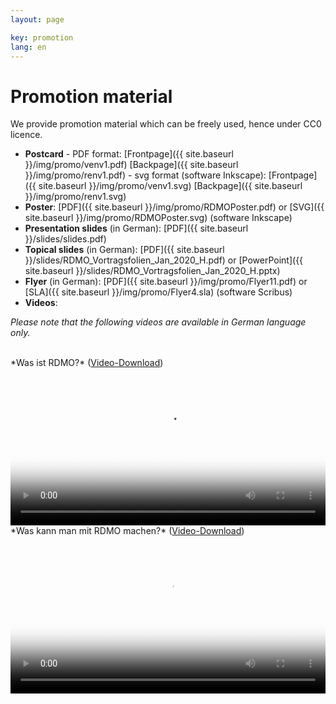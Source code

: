 ```yaml
---
layout: page

key: promotion
lang: en
---
```


Promotion material
================

We provide promotion material which can be freely used, hence under CC0 licence.

* **Postcard** - PDF format: [Frontpage]({{ site.baseurl }}/img/promo/venv1.pdf) [Backpage]({{ site.baseurl }}/img/promo/renv1.pdf)
           - svg format (software Inkscape): [Frontpage]({{ site.baseurl }}/img/promo/venv1.svg) [Backpage]({{ site.baseurl }}/img/promo/renv1.svg)
* **Poster**: [PDF]({{ site.baseurl }}/img/promo/RDMOPoster.pdf) or [SVG]({{ site.baseurl }}/img/promo/RDMOPoster.svg) (software Inkscape)
* **Presentation slides** (in German): [PDF]({{ site.baseurl }}/slides/slides.pdf)
* **Topical slides** (in German): [PDF]({{ site.baseurl }}/slides/RDMO_Vortragsfolien_Jan_2020_H.pdf) or [PowerPoint]({{ site.baseurl }}/slides/RDMO_Vortragsfolien_Jan_2020_H.pptx)
* **Flyer** (in German): [PDF]({{ site.baseurl }}/img/promo/Flyer11.pdf) or [SLA]({{ site.baseurl }}/img/promo/Flyer4.sla) (software Scribus)
* **Videos**:

*Please note that the following videos are available in German language only.*

<br>
*Was ist RDMO?* (<a href="{{ site.baseurl }}/img/promo/videos/was-ist-rdmo_v4.mp4">Video-Download</a>)
<video poster="{{ site.baseurl}}/img/promo/videos/was-ist-rdmo_frame.jpg" controls="controls" style="width: 100%;">
<source src="{{ site.baseurl}}/img/promo/videos/was-ist-rdmo_v4.mp4" type="video/mp4">Your browser does not support the video tag.</video>

<br>
*Was kann man mit RDMO machen?* (<a href="{{ site.baseurl }}/img/promo/videos/rdmo-erklaert_v4.mp4">Video-Download</a>)
<video poster="{{ site.baseurl}}/img/promo/videos/rdmo-erklaert_frame.jpg" controls="controls" style="width: 100%;">
<source src="{{ site.baseurl}}/img/promo/videos/rdmo-erklaert_v4.mp4" type="video/mp4">Your browser does not support the video tag.</video>
